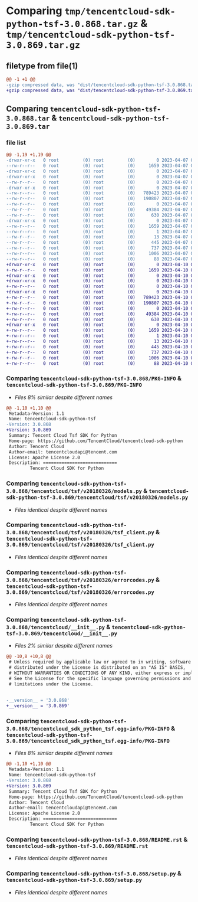 # Comparing `tmp/tencentcloud-sdk-python-tsf-3.0.868.tar.gz` & `tmp/tencentcloud-sdk-python-tsf-3.0.869.tar.gz`

## filetype from file(1)

```diff
@@ -1 +1 @@
-gzip compressed data, was "dist/tencentcloud-sdk-python-tsf-3.0.868.tar", last modified: Fri Apr  7 01:04:16 2023, max compression
+gzip compressed data, was "dist/tencentcloud-sdk-python-tsf-3.0.869.tar", last modified: Mon Apr 10 03:17:40 2023, max compression
```

## Comparing `tencentcloud-sdk-python-tsf-3.0.868.tar` & `tencentcloud-sdk-python-tsf-3.0.869.tar`

### file list

```diff
@@ -1,19 +1,19 @@
-drwxr-xr-x   0 root         (0) root         (0)        0 2023-04-07 01:04:16.000000 tencentcloud-sdk-python-tsf-3.0.868/
--rw-r--r--   0 root         (0) root         (0)     1659 2023-04-07 01:04:16.000000 tencentcloud-sdk-python-tsf-3.0.868/PKG-INFO
-drwxr-xr-x   0 root         (0) root         (0)        0 2023-04-07 01:04:16.000000 tencentcloud-sdk-python-tsf-3.0.868/tencentcloud/
-drwxr-xr-x   0 root         (0) root         (0)        0 2023-04-07 01:04:16.000000 tencentcloud-sdk-python-tsf-3.0.868/tencentcloud/tsf/
--rw-r--r--   0 root         (0) root         (0)        0 2023-04-07 01:04:15.000000 tencentcloud-sdk-python-tsf-3.0.868/tencentcloud/tsf/__init__.py
-drwxr-xr-x   0 root         (0) root         (0)        0 2023-04-07 01:04:16.000000 tencentcloud-sdk-python-tsf-3.0.868/tencentcloud/tsf/v20180326/
--rw-r--r--   0 root         (0) root         (0)   789423 2023-04-07 01:04:15.000000 tencentcloud-sdk-python-tsf-3.0.868/tencentcloud/tsf/v20180326/models.py
--rw-r--r--   0 root         (0) root         (0)   190807 2023-04-07 01:04:15.000000 tencentcloud-sdk-python-tsf-3.0.868/tencentcloud/tsf/v20180326/tsf_client.py
--rw-r--r--   0 root         (0) root         (0)        0 2023-04-07 01:04:15.000000 tencentcloud-sdk-python-tsf-3.0.868/tencentcloud/tsf/v20180326/__init__.py
--rw-r--r--   0 root         (0) root         (0)    49384 2023-04-07 01:04:15.000000 tencentcloud-sdk-python-tsf-3.0.868/tencentcloud/tsf/v20180326/errorcodes.py
--rw-r--r--   0 root         (0) root         (0)      630 2023-04-07 01:04:15.000000 tencentcloud-sdk-python-tsf-3.0.868/tencentcloud/__init__.py
-drwxr-xr-x   0 root         (0) root         (0)        0 2023-04-07 01:04:16.000000 tencentcloud-sdk-python-tsf-3.0.868/tencentcloud_sdk_python_tsf.egg-info/
--rw-r--r--   0 root         (0) root         (0)     1659 2023-04-07 01:04:16.000000 tencentcloud-sdk-python-tsf-3.0.868/tencentcloud_sdk_python_tsf.egg-info/PKG-INFO
--rw-r--r--   0 root         (0) root         (0)        1 2023-04-07 01:04:16.000000 tencentcloud-sdk-python-tsf-3.0.868/tencentcloud_sdk_python_tsf.egg-info/dependency_links.txt
--rw-r--r--   0 root         (0) root         (0)       13 2023-04-07 01:04:16.000000 tencentcloud-sdk-python-tsf-3.0.868/tencentcloud_sdk_python_tsf.egg-info/top_level.txt
--rw-r--r--   0 root         (0) root         (0)      445 2023-04-07 01:04:16.000000 tencentcloud-sdk-python-tsf-3.0.868/tencentcloud_sdk_python_tsf.egg-info/SOURCES.txt
--rw-r--r--   0 root         (0) root         (0)      737 2023-04-07 01:04:15.000000 tencentcloud-sdk-python-tsf-3.0.868/README.rst
--rw-r--r--   0 root         (0) root         (0)     1006 2023-04-07 01:04:15.000000 tencentcloud-sdk-python-tsf-3.0.868/setup.py
--rw-r--r--   0 root         (0) root         (0)       88 2023-04-07 01:04:16.000000 tencentcloud-sdk-python-tsf-3.0.868/setup.cfg
+drwxr-xr-x   0 root         (0) root         (0)        0 2023-04-10 03:17:40.000000 tencentcloud-sdk-python-tsf-3.0.869/
+-rw-r--r--   0 root         (0) root         (0)     1659 2023-04-10 03:17:40.000000 tencentcloud-sdk-python-tsf-3.0.869/PKG-INFO
+drwxr-xr-x   0 root         (0) root         (0)        0 2023-04-10 03:17:40.000000 tencentcloud-sdk-python-tsf-3.0.869/tencentcloud/
+drwxr-xr-x   0 root         (0) root         (0)        0 2023-04-10 03:17:40.000000 tencentcloud-sdk-python-tsf-3.0.869/tencentcloud/tsf/
+-rw-r--r--   0 root         (0) root         (0)        0 2023-04-10 03:17:40.000000 tencentcloud-sdk-python-tsf-3.0.869/tencentcloud/tsf/__init__.py
+drwxr-xr-x   0 root         (0) root         (0)        0 2023-04-10 03:17:40.000000 tencentcloud-sdk-python-tsf-3.0.869/tencentcloud/tsf/v20180326/
+-rw-r--r--   0 root         (0) root         (0)   789423 2023-04-10 03:17:40.000000 tencentcloud-sdk-python-tsf-3.0.869/tencentcloud/tsf/v20180326/models.py
+-rw-r--r--   0 root         (0) root         (0)   190807 2023-04-10 03:17:40.000000 tencentcloud-sdk-python-tsf-3.0.869/tencentcloud/tsf/v20180326/tsf_client.py
+-rw-r--r--   0 root         (0) root         (0)        0 2023-04-10 03:17:40.000000 tencentcloud-sdk-python-tsf-3.0.869/tencentcloud/tsf/v20180326/__init__.py
+-rw-r--r--   0 root         (0) root         (0)    49384 2023-04-10 03:17:40.000000 tencentcloud-sdk-python-tsf-3.0.869/tencentcloud/tsf/v20180326/errorcodes.py
+-rw-r--r--   0 root         (0) root         (0)      630 2023-04-10 03:17:40.000000 tencentcloud-sdk-python-tsf-3.0.869/tencentcloud/__init__.py
+drwxr-xr-x   0 root         (0) root         (0)        0 2023-04-10 03:17:40.000000 tencentcloud-sdk-python-tsf-3.0.869/tencentcloud_sdk_python_tsf.egg-info/
+-rw-r--r--   0 root         (0) root         (0)     1659 2023-04-10 03:17:40.000000 tencentcloud-sdk-python-tsf-3.0.869/tencentcloud_sdk_python_tsf.egg-info/PKG-INFO
+-rw-r--r--   0 root         (0) root         (0)        1 2023-04-10 03:17:40.000000 tencentcloud-sdk-python-tsf-3.0.869/tencentcloud_sdk_python_tsf.egg-info/dependency_links.txt
+-rw-r--r--   0 root         (0) root         (0)       13 2023-04-10 03:17:40.000000 tencentcloud-sdk-python-tsf-3.0.869/tencentcloud_sdk_python_tsf.egg-info/top_level.txt
+-rw-r--r--   0 root         (0) root         (0)      445 2023-04-10 03:17:40.000000 tencentcloud-sdk-python-tsf-3.0.869/tencentcloud_sdk_python_tsf.egg-info/SOURCES.txt
+-rw-r--r--   0 root         (0) root         (0)      737 2023-04-10 03:17:40.000000 tencentcloud-sdk-python-tsf-3.0.869/README.rst
+-rw-r--r--   0 root         (0) root         (0)     1006 2023-04-10 03:17:40.000000 tencentcloud-sdk-python-tsf-3.0.869/setup.py
+-rw-r--r--   0 root         (0) root         (0)       88 2023-04-10 03:17:40.000000 tencentcloud-sdk-python-tsf-3.0.869/setup.cfg
```

### Comparing `tencentcloud-sdk-python-tsf-3.0.868/PKG-INFO` & `tencentcloud-sdk-python-tsf-3.0.869/PKG-INFO`

 * *Files 8% similar despite different names*

```diff
@@ -1,10 +1,10 @@
 Metadata-Version: 1.1
 Name: tencentcloud-sdk-python-tsf
-Version: 3.0.868
+Version: 3.0.869
 Summary: Tencent Cloud Tsf SDK for Python
 Home-page: https://github.com/TencentCloud/tencentcloud-sdk-python
 Author: Tencent Cloud
 Author-email: tencentcloudapi@tencent.com
 License: Apache License 2.0
 Description: ============================
         Tencent Cloud SDK for Python
```

### Comparing `tencentcloud-sdk-python-tsf-3.0.868/tencentcloud/tsf/v20180326/models.py` & `tencentcloud-sdk-python-tsf-3.0.869/tencentcloud/tsf/v20180326/models.py`

 * *Files identical despite different names*

### Comparing `tencentcloud-sdk-python-tsf-3.0.868/tencentcloud/tsf/v20180326/tsf_client.py` & `tencentcloud-sdk-python-tsf-3.0.869/tencentcloud/tsf/v20180326/tsf_client.py`

 * *Files identical despite different names*

### Comparing `tencentcloud-sdk-python-tsf-3.0.868/tencentcloud/tsf/v20180326/errorcodes.py` & `tencentcloud-sdk-python-tsf-3.0.869/tencentcloud/tsf/v20180326/errorcodes.py`

 * *Files identical despite different names*

### Comparing `tencentcloud-sdk-python-tsf-3.0.868/tencentcloud/__init__.py` & `tencentcloud-sdk-python-tsf-3.0.869/tencentcloud/__init__.py`

 * *Files 2% similar despite different names*

```diff
@@ -10,8 +10,8 @@
 # Unless required by applicable law or agreed to in writing, software
 # distributed under the License is distributed on an "AS IS" BASIS,
 # WITHOUT WARRANTIES OR CONDITIONS OF ANY KIND, either express or implied.
 # See the License for the specific language governing permissions and
 # limitations under the License.
 
 
-__version__ = '3.0.868'
+__version__ = '3.0.869'
```

### Comparing `tencentcloud-sdk-python-tsf-3.0.868/tencentcloud_sdk_python_tsf.egg-info/PKG-INFO` & `tencentcloud-sdk-python-tsf-3.0.869/tencentcloud_sdk_python_tsf.egg-info/PKG-INFO`

 * *Files 8% similar despite different names*

```diff
@@ -1,10 +1,10 @@
 Metadata-Version: 1.1
 Name: tencentcloud-sdk-python-tsf
-Version: 3.0.868
+Version: 3.0.869
 Summary: Tencent Cloud Tsf SDK for Python
 Home-page: https://github.com/TencentCloud/tencentcloud-sdk-python
 Author: Tencent Cloud
 Author-email: tencentcloudapi@tencent.com
 License: Apache License 2.0
 Description: ============================
         Tencent Cloud SDK for Python
```

### Comparing `tencentcloud-sdk-python-tsf-3.0.868/README.rst` & `tencentcloud-sdk-python-tsf-3.0.869/README.rst`

 * *Files identical despite different names*

### Comparing `tencentcloud-sdk-python-tsf-3.0.868/setup.py` & `tencentcloud-sdk-python-tsf-3.0.869/setup.py`

 * *Files identical despite different names*


